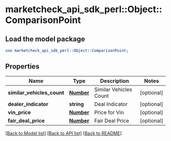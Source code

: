 # marketcheck_api_sdk_perl::Object::ComparisonPoint

## Load the model package
```perl
use marketcheck_api_sdk_perl::Object::ComparisonPoint;
```

## Properties
Name | Type | Description | Notes
------------ | ------------- | ------------- | -------------
**similar_vehicles_count** | [**Number**](Number.md) | Similar Vehicles Count | [optional] 
**dealer_indicator** | **string** | Deal Indicator | [optional] 
**vin_price** | [**Number**](Number.md) | Price for Vin | [optional] 
**fair_deal_price** | [**Number**](Number.md) | Fair Deal Price | [optional] 

[[Back to Model list]](../README.md#documentation-for-models) [[Back to API list]](../README.md#documentation-for-api-endpoints) [[Back to README]](../README.md)


